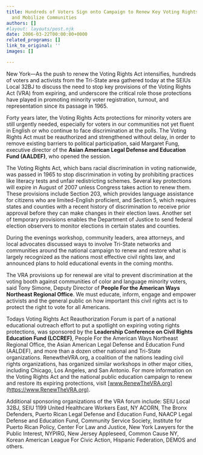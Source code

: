 ```yaml
---
title: Hundreds of Voters Sign onto Campaign to Renew Key Voting Rights Act Protections
  and Mobilize Communities
authors: []
#layout: layouts/post.njk
date: 2006-03-22T00:00:00+0000
related_programs: []
link_to_original: ''
images: []

---
```


New York—As the push to renew the Voting Rights Act intensifies, hundreds of voters and activists from the Tri-State area gathered today at the SEIUs Local 32BJ to discuss the need to stop key provisions of the Voting Rights Act (VRA) from expiring, and underscore the critical role those protections have played in promoting minority voter registration, turnout, and representation since its passage in 1965.

Forty years later, the Voting Rights Acts protections for minority voters are still urgently needed, especially for voters in our communities not yet fluent in English or who continue to face discrimination at the polls. The Voting Rights Act must be reauthorized and strengthened without delay, in order to remove existing barriers to political participation, said Margaret Fung, executive director of the **Asian American Legal Defense and Education Fund (AALDEF)**, who opened the session.

The Voting Rights Act, which bans racial discrimination in voting nationwide, was passed in 1965 to stop discrimination in voting by prohibiting practices like literacy tests and unfair redistricting schemes. Several key protections will expire in August of 2007 unless Congress takes action to renew them. These provisions include Section 203, which provides language assistance for citizens who are limited-English proficient, and Section 5, which requires states and counties with a recent history of discrimination to receive prior approval before they can make changes in their election laws. Another set of temporary provisions enables the Department of Justice to send federal election observers to monitor elections in certain states and counties.

During the evenings workshop, community leaders, area attorneys, and local advocates discussed ways to involve Tri-State networks and communities around the national campaign to renew and restore what is largely recognized as the nations most effective civil rights law, and announced plans to hold educational events in the coming months.

The VRA provisions up for renewal are vital to prevent discrimination at the voting booth against communities of color and language minority voters, said Tony Simone, Deputy Director of **People For the American Ways Northeast Regional Office**. We must educate, inform, engage and empower activists and the general public on how important this civil rights act is to protect the right to vote for all Americans.

Todays Voting Rights Act Reauthorization Forum is part of a national educational outreach effort to put a spotlight on expiring voting rights protections, was sponsored by the **Leadership Conference on Civil Rights Education Fund (LCCREF)**, People For the American Ways Northeast Regional Office, the Asian American Legal Defense and Education Fund (AALDEF), and more than a dozen other national and Tri-State organizations. RenewtheVRA.org, a coalition of the nations leading civil rights organizations, has organized similar workshops in other major cities, including Chicago, Los Angeles, and San Antonio. For more information on the Voting Rights Act and the national public education campaign to renew and restore its expiring protections, visit [www.RenewTheVRA.org](https://www.RenewTheVRA.org).

Additional sponsoring organizations of the VRA forum include: SEIU Local 32BJ, SEIU 1199 United Healthcare Workers East, NY ACORN, The Bronx Defenders, Puerto Rican Legal Defense and Education Fund, NAACP Legal Defense and Education Fund, Community Service Society, Institute for Puerto Rican Policy, Center For Law and Justice, New York Lawyers for the Public Interest, NYPIRG, New Jersey Appleseed, Common Cause NY, Korean American League For Civic Action, Hispanic Federation, DEMOS and others.